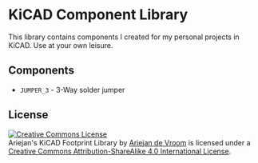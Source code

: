 # KiCAD Component Library

This library contains components I created for my personal projects 
in KiCAD. Use at your own leisure.

## Components

 * `JUMPER_3` - 3-Way solder jumper

## License

<a rel="license" href="http://creativecommons.org/licenses/by-sa/4.0/"><img alt="Creative Commons License" style="border-width:0" src="https://i.creativecommons.org/l/by-sa/4.0/88x31.png" /></a><br /><span xmlns:dct="http://purl.org/dc/terms/" property="dct:title">Ariejan's KiCAD Footprint Library</span> by <a xmlns:cc="http://creativecommons.org/ns#" href="https://ariejan.net" property="cc:attributionName" rel="cc:attributionURL">Ariejan de Vroom</a> is licensed under a <a rel="license" href="http://creativecommons.org/licenses/by-sa/4.0/">Creative Commons Attribution-ShareAlike 4.0 International License</a>.
